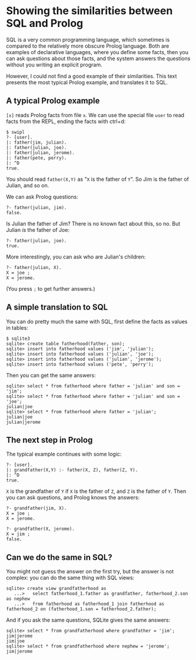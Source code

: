 # Showing the similarities between SQL and Prolog

SQL is a very common programming language, which sometimes is compared to the relatively more obscure Prolog language.
Both are examples of declarative languages, where you define some facts, then you can ask questions about those facts, and the system answers the questions without you writing an explicit program.

However, I could not find a good example of their similarities.
This text presents the most typical Prolog example, and translates it to SQL.

## A typical Prolog example

`[x]` reads Prolog facts from file `x`.
We can use the special file `user` to read facts from the REPL, ending the facts with ctrl+d:


```
$ swipl
?- [user].
|: father(jim, julian).
|: father(julian, joe).
|: father(julian, jerome).
|: father(pete, perry).
|: ^D
true.
```

You should read `father(X,Y)` as "`X` is the father of `Y`".
So Jim is the father of Julian, and so on.

We can ask Prolog questions:

```
?- father(julian, jim).
false.
```

Is Julian the father of Jim? There is no known fact about this, so no.
But Julian *is* the father of Joe:

```
?- father(julian, joe).
true.
```

More interestingly, you can ask who are Julian's children:

```
?- father(julian, X).
X = joe ;
X = jerome.
```

(You press `;` to get further answers.)

## A simple translation to SQL

You can do pretty much the same with SQL, first define the facts as values in tables:

```
$ sqlite3
sqlite> create table fatherhood(father, son);
sqlite> insert into fatherhood values ('jim', 'julian');
sqlite> insert into fatherhood values ('julian', 'joe');
sqlite> insert into fatherhood values ('julian', 'jerome');
sqlite> insert into fatherhood values ('pete', 'perry');
```

Then you can get the same answers:

```
sqlite> select * from fatherhood where father = 'julian' and son = 'jim';
sqlite> select * from fatherhood where father = 'julian' and son = 'joe';
julian|joe
sqlite> select * from fatherhood where father = 'julian';
julian|joe
julian|jerome
```

## The next step in Prolog

The typical example continues with some logic:

```
?- [user].
|: grandfather(X,Y) :- father(X, Z), father(Z, Y).
|: ^D
true.
```

`X` is the grandfather of `Y` if `X` is the father of `Z`, and `Z` is the father of `Y`.
Then you can ask questions, and Prolog knows the answers:

```
?- grandfather(jim, X).
X = joe ;
X = jerome.

?- grandfather(X, jerome).
X = jim ;
false.
```

## Can we do the same in SQL?

You might not guess the answer on the first try, but the answer is not complex: you can do the same thing with SQL views:

```
sqlite> create view grandfatherhood as
   ...>   select fatherhood_1.father as grandfather, fatherhood_2.son as nephew
   ...>   from fatherhood as fatherhood_1 join fatherhood as fatherhood_2 on (fatherhood_1.son = fatherhood_2.father);
```

And if you ask the same questions, SQLite gives the same answers:

```
sqlite> select * from grandfatherhood where grandfather = 'jim';
jim|jerome
jim|joe
sqlite> select * from grandfatherhood where nephew = 'jerome';
jim|jerome
```
